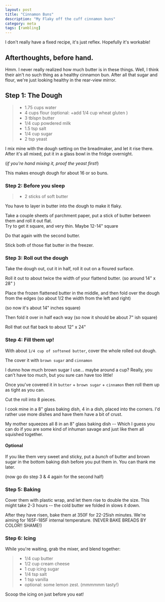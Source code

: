 ```yaml
---
layout: post
title: "Cinnamon Buns"
description: "My Flaky off the cuff cinnamon buns"
category: meta
tags: [rambling]
---
```


I don't really have a fixed recipe, it's just reflex.
Hopefully it's workable!

## Afterthoughts, before hand.

Hmm. I never really realized how much butter is in these things. 
Well, I think their ain't no such thing as a healthy cinnamon bun.
After all that sugar and flour, we're just looking healthy in the 
rear-view mirror.

## Step 1: The Dough

> - 1.75 cups water
> - 4 cups flour (optional: +add 1/4 cup wheat gluten )
> - 3 tblspn butter
> - 1/4 cup powdered milk 
> - 1.5 tsp salt
> - 1/4 cup sugar
> - 2 tsp yeast 

I mix mine with the dough setting on the breadmaker, 
and let it rise there. After it's all mixed, put it in 
a glass bowl in the fridge overnight.

(_if you're hand mixing it, proof the yeast first!_)

This makes enough dough for about 16 or so buns. 

### Step 2: Before you sleep

> - 2 sticks of soft butter

You have to layer in butter into the dough to make it flaky.

Take a couple sheets of parchment paper, put a stick 
of butter between them and roll it out flat.  
Try to get it square, and very thin.
Maybe 12-14" square

Do that again with the second butter.

Stick both of those flat butter in the freezer.

### Step 3: Roll out the dough

Take the dough out, cut it in half, roll it out on a floured surface.

Roll it out to about twice the width of your flattend butter. 
(so around 14" x 28" )

Place the frozen flattened butter in the middle, and then fold over
the dough from the edges (so about 1/2 the width from the left and right)

(so now it's about 14" inches square)

Then fold it over in half each way 
(so now it should be about 7" ish square)

Roll that out flat back to about 12" x 24" 

### Step 4: Fill them up!

With about `1/4 cup of softened butter`, cover the 
whole rolled out dough.

The cover it with `brown sugar` and `cinnamon` 

I dunno how much brown sugar I use... maybe around a cup?
Really, you can't have too much, but you sure can have too little!

Once you've covered it in `butter` + `brown sugar` + `cinnamon` then
roll them up as tight as you can. 

Cut the roll into 8 pieces. 

I cook mine in a 8" glass baking dish, 4 in a dish, placed into the corners.
I'd rather use more dishes and have them have a bit of crust.

My mother squeezes all 8 in an 8" glass baking dish -- Which I guess you can do if  you 
are some kind of inhuman savage and just like them all squished together.

#### Optional
If you like them very sweet and sticky, put a *bunch* of butter and brown sugar in
the bottom baking dish before you put them in. You can thank me later.

(now go do step 3 & 4 again for the second half)

### Step 5: Baking

Cover them with plastic wrap, and let them rise to double the size. 
This might take 2-3 hours -- the cold butter we folded in slows it down.

After they have risen, bake them at 350F for 22-25ish minutes. We're aiming 
for 165F-185F internal temperature. (NEVER BAKE BREADS BY COLOR!! SHAME!)

### Step 6: Icing

While you're waiting, grab the mixer, and blend together:
> - 1/4 cup butter
> - 1/2 cup cream cheese
> - 1 cup icing sugar
> - 1/4 tsp salt
> - 1 tsp vanilla 
> - optional: some lemon zest. (mmmmmm tasty!)

Scoop the icing on just before you eat!

